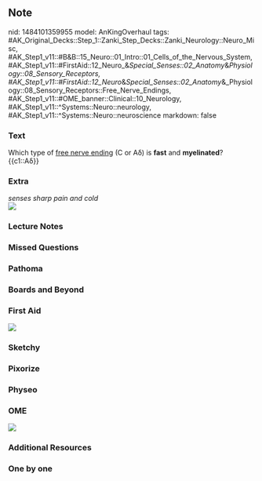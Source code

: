 ## Note
nid: 1484101359955
model: AnKingOverhaul
tags: #AK_Original_Decks::Step_1::Zanki_Step_Decks::Zanki_Neurology::Neuro_Misc, #AK_Step1_v11::#B&B::15_Neuro::01_Intro::01_Cells_of_the_Nervous_System, #AK_Step1_v11::#FirstAid::12_Neuro_&_Special_Senses::02_Anatomy_&_Physiology::08_Sensory_Receptors, #AK_Step1_v11::#FirstAid::12_Neuro_&_Special_Senses::02_Anatomy_&_Physiology::08_Sensory_Receptors::Free_Nerve_Endings, #AK_Step1_v11::#OME_banner::Clinical::10_Neurology, #AK_Step1_v11::^Systems::Neuro::neurology, #AK_Step1_v11::^Systems::Neuro::neuroscience
markdown: false

### Text
<div>
  Which type of <u>free nerve ending</u> (C or Aδ) is <b>fast</b>
  and <b>myelinated</b>?
</div>
<div>
  {{c1::Aδ}}
</div>

### Extra
<div>
  <i>senses sharp pain and cold</i>
</div>
<div><img src="paste-218115619160339.jpg"></div>

### Lecture Notes


### Missed Questions


### Pathoma


### Boards and Beyond


### First Aid
<img src="tmp85plRQ.png">

### Sketchy


### Pixorize


### Physeo


### OME
<div class="ome-widget">
  <a href=
  "https://onlinemeded.org/spa/neurology?ref=anki"><img src="_OME_AnkiFlashcards_Topic_4.png"></a>
</div>

### Additional Resources


### One by one

